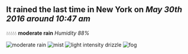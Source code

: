 ## It rained the last time in New York on *May 30th 2016 around 10:47 am*
💧💧💧💧💧  **moderate rain** *Humidity 88%*

![moderate rain](http://openweathermap.org/img/w/10d.png) ![mist](http://openweathermap.org/img/w/50d.png) ![light intensity drizzle](http://openweathermap.org/img/w/09d.png) ![fog](http://openweathermap.org/img/w/50d.png)
